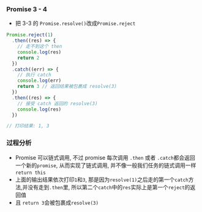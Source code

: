 ### Promise 3 - 4
- 把 3-3 的 `Promise.resolve()`改成`Promise.reject`
```js
Promise.reject(1)
  .then((res) => {
    // 走不到这个 then
    console.log(res)
    return 2
  })
  .catch((err) => {
    // 执行 catch
    console.log(err)
    return 3 // 返回结果被包裹成 resolve(3)
  })
  .then((res) => {
    // 接受 catch 返回的 resolve(3)
    console.log(res)
  })

// 打印结果: 1, 3

```

### 过程分析
- Promise 可以链式调用, 不过 promise 每次调用 `.then` 或者 `.catch`都会返回一个新的`promise`, 从而实现了链式调用, 并不像一般我们任务的链式调用一样 `return this`
- 上面的输出结果依次打印`1`和`3`, 那是因为`resolve(1)`之后走的第一个`catch`方法,并没有走到`.then`里, 所以第二个`catch`中的`res`实际上是第一个`reject`的返回值
- 且 `return 3`会被包裹成`resolve(3)`